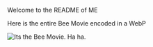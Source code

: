 Welcome to the README of ME

Here is the entire Bee Movie encoded in a WebP

![Its the Bee Movie. Ha ha.](bee-movie.webp "Why")
